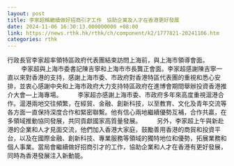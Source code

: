```yaml
---
layout: post
title: 李家超稱繼續做好招商引才工作　協助企業及人才在香港更好發展
date: 2024-11-06 16:30:13.000000000 +08:00
link: https://news.rthk.hk/rthk/ch/component/k2/1777821-20241106.htm
categories: rthk
---
```


行政長官李家超率領特區政府代表團結束訪問上海前，與上海市領導會面。
　　 
李家超與上海市委書記陳吉寧和上海市市長龔正會面。李家超感謝陳吉寧一直以來對香港的支持，感謝上海市委、市政府對香港特區代表團的重視和悉心安排，並衷心感謝中央和上海市政府大力支持特區政府在進博會期間舉辦投資香港推介大會—上海專場。
　　 
李家超亦感謝上海市委、市政府多年來高度重視滬港合作。滬港兩地交往頻繁，在經貿、金融、創新科技，以至教育、文化及青年交流等各方面一直保持深度合作和緊密聯繫。他有信心兩地繼續優勢互補，合作共贏，在多領域推動協同發展，共同貢獻國家高質量發展。
　　 
另外，李家超上午與新赴港的企業和人才見面交流，他們加入香港大家庭，鼓勵善用香港的商貿和投資平台，以及在國際金融、創新科技、專業服務等領域的獨特地位和優勢，拓展業務和個人事業。當局會繼續做好招商引才的工作，協助企業和人才在香港有更好發展，同時為香港發展注入新動能。
